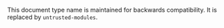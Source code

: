 This document type name is maintained for backwards compatibility.
It is replaced by `untrusted-modules`.
